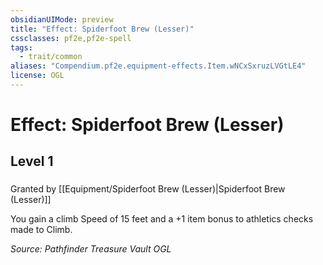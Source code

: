 ```yaml
---
obsidianUIMode: preview
title: "Effect: Spiderfoot Brew (Lesser)"
cssclasses: pf2e,pf2e-spell
tags:
  - trait/common
aliases: "Compendium.pf2e.equipment-effects.Item.wNCxSxruzLVGtLE4"
license: OGL
---
```

# Effect: Spiderfoot Brew (Lesser)
## Level 1
### 






Granted by [[Equipment/Spiderfoot Brew (Lesser)|Spiderfoot Brew (Lesser)]]

You gain a climb Speed of 15 feet and a +1 item bonus to athletics checks made to Climb.

*Source: Pathfinder Treasure Vault*
*OGL*
